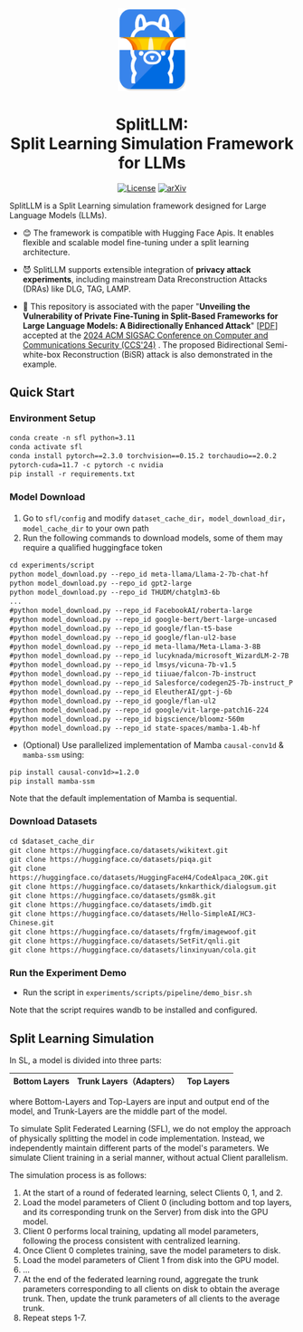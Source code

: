 
<div align="center">

<img src="./doc/img/logo-git.png" width=120>

<h1 >SplitLLM: <br> Split Learning Simulation Framework for LLMs</h1>

[![License](https://img.shields.io/github/license/StupidTrees/SplitLLM)](https://opensource.org/licenses/Apache-2.0)
[![arXiv](https://img.shields.io/badge/arXiv-2409.00960-red.svg)](https://arxiv.org/abs/2409.00960)


</div>

SplitLLM is a Split Learning simulation framework designed for Large Language Models (LLMs).
- 😊 The framework is compatible with Hugging Face Apis. It enables flexible and scalable model fine-tuning under a split learning architecture. 

- 😈 SplitLLM supports extensible integration of **privacy attack experiments**, including mainstream Data Rreconstruction Attacks (DRAs) like DLG, TAG, LAMP.

- 📑 This repository is associated with the paper "**Unveiling the Vulnerability of Private Fine-Tuning in Split-Based Frameworks for Large Language Models: A Bidirectionally Enhanced Attack**" [<a href="https://arxiv.org/pdf/2409.00960">PDF</a>] accepted at the 
<a href="https://www.sigsac.org/ccs/CCS2024/home.html">2024 ACM SIGSAC Conference on Computer and Communications Security (CCS'24)</a>
. The proposed Bidirectional Semi-white-box Reconstruction (BiSR) attack is also demonstrated in the example.
## Quick Start

### Environment Setup

```shell
conda create -n sfl python=3.11
conda activate sfl
conda install pytorch==2.3.0 torchvision==0.15.2 torchaudio==2.0.2 pytorch-cuda=11.7 -c pytorch -c nvidia
pip install -r requirements.txt
```

### Model Download
1. Go to `sfl/config` and modify `dataset_cache_dir`，`model_download_dir`，`model_cache_dir` to your own path
2. Run the following commands to download models, some of them may require a qualified huggingface token
```shell
cd experiments/script
python model_download.py --repo_id meta-llama/Llama-2-7b-chat-hf
python model_download.py --repo_id gpt2-large
python model_download.py --repo_id THUDM/chatglm3-6b
...
#python model_download.py --repo_id FacebookAI/roberta-large
#python model_download.py --repo_id google-bert/bert-large-uncased
#python model_download.py --repo_id google/flan-t5-base
#python model_download.py --repo_id google/flan-ul2-base
#python model_download.py --repo_id meta-llama/Meta-Llama-3-8B 
#python model_download.py --repo_id lucyknada/microsoft_WizardLM-2-7B
#python model_download.py --repo_id lmsys/vicuna-7b-v1.5
#python model_download.py --repo_id tiiuae/falcon-7b-instruct
#python model_download.py --repo_id Salesforce/codegen25-7b-instruct_P
#python model_download.py --repo_id EleutherAI/gpt-j-6b
#python model_download.py --repo_id google/flan-ul2
#python model_download.py --repo_id google/vit-large-patch16-224
#python model_download.py --repo_id bigscience/bloomz-560m
#python model_download.py --repo_id state-spaces/mamba-1.4b-hf
```
- (Optional) Use parallelized implementation of Mamba `causal-conv1d` & `mamba-ssm` using:
```shell
pip install causal-conv1d>=1.2.0
pip install mamba-ssm
```
Note that the default implementation of Mamba is sequential.


### Download Datasets
```shell
cd $dataset_cache_dir
git clone https://huggingface.co/datasets/wikitext.git
git clone https://huggingface.co/datasets/piqa.git
git clone https://huggingface.co/datasets/HuggingFaceH4/CodeAlpaca_20K.git
git clone https://huggingface.co/datasets/knkarthick/dialogsum.git
git clone https://huggingface.co/datasets/gsm8k.git
git clone https://huggingface.co/datasets/imdb.git
git clone https://huggingface.co/datasets/Hello-SimpleAI/HC3-Chinese.git
git clone https://huggingface.co/datasets/frgfm/imagewoof.git
git clone https://huggingface.co/datasets/SetFit/qnli.git
git clone https://huggingface.co/datasets/linxinyuan/cola.git
```


### Run the Experiment Demo
- Run the script in `experiments/scripts/pipeline/demo_bisr.sh` 

Note that the script requires wandb to be installed and configured.

## Split Learning Simulation

In SL, a model is divided into three parts:

| Bottom Layers | Trunk Layers（Adapters） | Top Layers |
|---------------|------------------------|------------|

where Bottom-Layers and Top-Layers are input and output end of the model, and Trunk-Layers are the middle part of the model. 


To simulate Split Federated Learning (SFL), we do not employ the approach of physically splitting the model in code implementation. Instead, we independently maintain different parts of the model's parameters. We simulate Client training in a serial manner, without actual Client parallelism.

The simulation process is as follows:

1. At the start of a round of federated learning, select Clients 0, 1, and 2.
2. Load the model parameters of Client 0 (including bottom and top layers, and its corresponding trunk on the Server) from disk into the GPU model.
3. Client 0 performs local training, updating all model parameters, following the process consistent with centralized learning.
4. Once Client 0 completes training, save the model parameters to disk.
5. Load the model parameters of Client 1 from disk into the GPU model.
6. ...
7. At the end of the federated learning round, aggregate the trunk parameters corresponding to all clients on disk to obtain the average trunk. Then, update the trunk parameters of all clients to the average trunk.
8. Repeat steps 1-7. 
